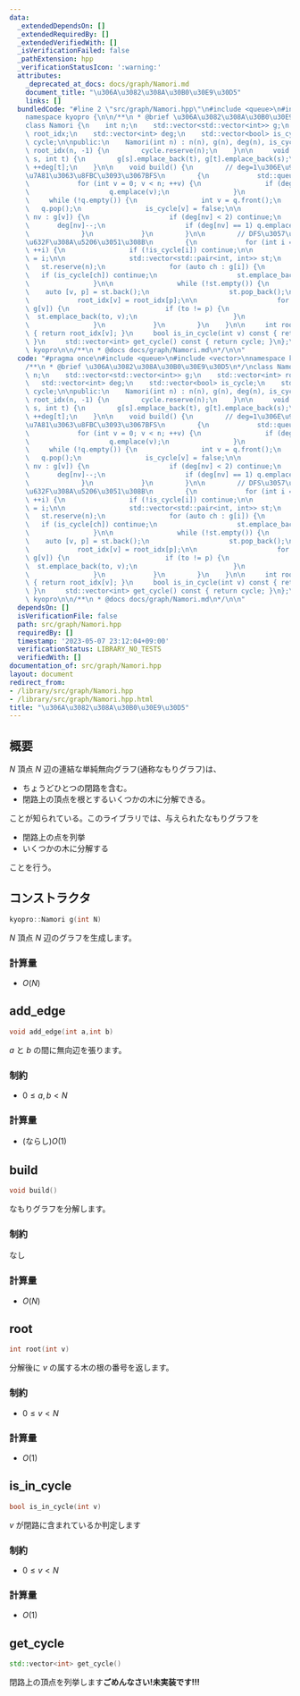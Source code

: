 ```yaml
---
data:
  _extendedDependsOn: []
  _extendedRequiredBy: []
  _extendedVerifiedWith: []
  _isVerificationFailed: false
  _pathExtension: hpp
  _verificationStatusIcon: ':warning:'
  attributes:
    _deprecated_at_docs: docs/graph/Namori.md
    document_title: "\u306A\u3082\u308A\u30B0\u30E9\u30D5"
    links: []
  bundledCode: "#line 2 \"src/graph/Namori.hpp\"\n#include <queue>\n#include <vector>\n\
    namespace kyopro {\n\n/**\n * @brief \u306A\u3082\u308A\u30B0\u30E9\u30D5\n*/\n\
    class Namori {\n    int n;\n    std::vector<std::vector<int>> g;\n    std::vector<int>\
    \ root_idx;\n    std::vector<int> deg;\n    std::vector<bool> is_cycle;\n    std::vector<int>\
    \ cycle;\n\npublic:\n    Namori(int n) : n(n), g(n), deg(n), is_cycle(n, true),\
    \ root_idx(n, -1) {\n        cycle.reserve(n);\n    }\n\n     void add_edge(int\
    \ s, int t) {\n        g[s].emplace_back(t), g[t].emplace_back(s);\n        ++deg[s],\
    \ ++deg[t];\n    }\n\n    void build() {\n        // deg=1\u306E\u9802\u70B9\u3092\
    \u7A81\u3063\u8FBC\u3093\u3067BFS\n        {\n            std::queue<int> q;\n\
    \            for (int v = 0; v < n; ++v) {\n                if (deg[v] == 1) {\n\
    \                    q.emplace(v);\n                }\n            }\n       \
    \     while (!q.empty()) {\n                int v = q.front();\n             \
    \   q.pop();\n                is_cycle[v] = false;\n\n                for (auto\
    \ nv : g[v]) {\n                    if (deg[nv] < 2) continue;\n             \
    \       deg[nv]--;\n                    if (deg[nv] == 1) q.emplace(nv);\n   \
    \             }\n            }\n        }\n\n        // DFS\u3057\u3066ID\u3092\
    \u632F\u308A\u5206\u3051\u308B\n        {\n            for (int i = 0; i < n;\
    \ ++i) {\n                if (!is_cycle[i]) continue;\n\n                root_idx[i]\
    \ = i;\n\n                std::vector<std::pair<int, int>> st;\n             \
    \   st.reserve(n);\n                for (auto ch : g[i]) {\n                 \
    \   if (is_cycle[ch]) continue;\n                    st.emplace_back(ch, i);\n\
    \                }\n\n                while (!st.empty()) {\n                \
    \    auto [v, p] = st.back();\n                    st.pop_back();\n\n        \
    \            root_idx[v] = root_idx[p];\n\n                    for (auto to :\
    \ g[v]) {\n                        if (to != p) {\n                          \
    \  st.emplace_back(to, v);\n                        }\n                    }\n\
    \                }\n            }\n        }\n    }\n\n     int root(int v) const\
    \ { return root_idx[v]; }\n     bool is_in_cycle(int v) const { return is_cycle[v];\
    \ }\n     std::vector<int> get_cycle() const { return cycle; }\n};\n};  // namespace\
    \ kyopro\n\n/**\n * @docs docs/graph/Namori.md\n*/\n\n"
  code: "#pragma once\n#include <queue>\n#include <vector>\nnamespace kyopro {\n\n\
    /**\n * @brief \u306A\u3082\u308A\u30B0\u30E9\u30D5\n*/\nclass Namori {\n    int\
    \ n;\n    std::vector<std::vector<int>> g;\n    std::vector<int> root_idx;\n \
    \   std::vector<int> deg;\n    std::vector<bool> is_cycle;\n    std::vector<int>\
    \ cycle;\n\npublic:\n    Namori(int n) : n(n), g(n), deg(n), is_cycle(n, true),\
    \ root_idx(n, -1) {\n        cycle.reserve(n);\n    }\n\n     void add_edge(int\
    \ s, int t) {\n        g[s].emplace_back(t), g[t].emplace_back(s);\n        ++deg[s],\
    \ ++deg[t];\n    }\n\n    void build() {\n        // deg=1\u306E\u9802\u70B9\u3092\
    \u7A81\u3063\u8FBC\u3093\u3067BFS\n        {\n            std::queue<int> q;\n\
    \            for (int v = 0; v < n; ++v) {\n                if (deg[v] == 1) {\n\
    \                    q.emplace(v);\n                }\n            }\n       \
    \     while (!q.empty()) {\n                int v = q.front();\n             \
    \   q.pop();\n                is_cycle[v] = false;\n\n                for (auto\
    \ nv : g[v]) {\n                    if (deg[nv] < 2) continue;\n             \
    \       deg[nv]--;\n                    if (deg[nv] == 1) q.emplace(nv);\n   \
    \             }\n            }\n        }\n\n        // DFS\u3057\u3066ID\u3092\
    \u632F\u308A\u5206\u3051\u308B\n        {\n            for (int i = 0; i < n;\
    \ ++i) {\n                if (!is_cycle[i]) continue;\n\n                root_idx[i]\
    \ = i;\n\n                std::vector<std::pair<int, int>> st;\n             \
    \   st.reserve(n);\n                for (auto ch : g[i]) {\n                 \
    \   if (is_cycle[ch]) continue;\n                    st.emplace_back(ch, i);\n\
    \                }\n\n                while (!st.empty()) {\n                \
    \    auto [v, p] = st.back();\n                    st.pop_back();\n\n        \
    \            root_idx[v] = root_idx[p];\n\n                    for (auto to :\
    \ g[v]) {\n                        if (to != p) {\n                          \
    \  st.emplace_back(to, v);\n                        }\n                    }\n\
    \                }\n            }\n        }\n    }\n\n     int root(int v) const\
    \ { return root_idx[v]; }\n     bool is_in_cycle(int v) const { return is_cycle[v];\
    \ }\n     std::vector<int> get_cycle() const { return cycle; }\n};\n};  // namespace\
    \ kyopro\n\n/**\n * @docs docs/graph/Namori.md\n*/\n\n"
  dependsOn: []
  isVerificationFile: false
  path: src/graph/Namori.hpp
  requiredBy: []
  timestamp: '2023-05-07 23:12:04+09:00'
  verificationStatus: LIBRARY_NO_TESTS
  verifiedWith: []
documentation_of: src/graph/Namori.hpp
layout: document
redirect_from:
- /library/src/graph/Namori.hpp
- /library/src/graph/Namori.hpp.html
title: "\u306A\u3082\u308A\u30B0\u30E9\u30D5"
---
```

## 概要
$N$ 頂点 $N$ 辺の連結な単純無向グラフ(通称なもりグラフ)は、
- ちょうどひとつの閉路を含む。
- 閉路上の頂点を根とするいくつかの木に分解できる。

ことが知られている。このライブラリでは、与えられたなもりグラフを
- 閉路上の点を列挙
- いくつかの木に分解する

ことを行う。

## コンストラクタ
```cpp
kyopro::Namori g(int N)
```
$N$ 頂点 $N$ 辺のグラフを生成します。

### 計算量
- $O(N)$

## add_edge
```cpp
void add_edge(int a,int b)
```
$a$ と $b$ の間に無向辺を張ります。

### 制約
- $0\leq a,b<N$

### 計算量
- (ならし)$O(1)$

## build
```cpp
void build()
```
なもりグラフを分解します。

### 制約
なし

### 計算量
- $O(N)$

## root
```cpp
int root(int v)
```

分解後に $v$ の属する木の根の番号を返します。
### 制約
- $0\leq v<N$

### 計算量
- $O(1)$

## is_in_cycle
```cpp
bool is_in_cycle(int v)
```
$v$ が閉路に含まれているか判定します

### 制約
- $0\leq v<N$

### 計算量
- $O(1)$

## get_cycle
```cpp
std::vector<int> get_cycle()
```
閉路上の頂点を列挙します**ごめんなさい!未実装です!!!**